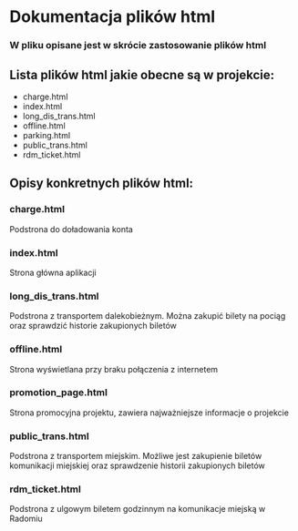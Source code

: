 # Dokumentacja plików html
### W pliku opisane jest w skrócie zastosowanie plików html
## Lista plików html jakie obecne są w projekcie:
- charge.html
- index.html 
- long_dis_trans.html
- offline.html
- parking.html
- public_trans.html
- rdm_ticket.html

## Opisy konkretnych plików html:

### charge.html
Podstrona do doładowania konta
### index.html 
Strona główna aplikacji
### long_dis_trans.html
Podstrona z transportem dalekobieżnym. Można zakupić bilety na pociąg oraz sprawdzić historie zakupionych biletów
### offline.html
Strona wyświetlana przy braku połączenia z internetem
### promotion_page.html
Strona promocyjna projektu, zawiera najważniejsze informacje o projekcie
###  public_trans.html
Podstrona z transportem miejskim. Możliwe jest zakupienie biletów komunikacji miejskiej oraz sprawdzenie historii zakupionych biletów
### rdm_ticket.html
Podstrona z ulgowym biletem godzinnym na komunikacje miejską w Radomiu